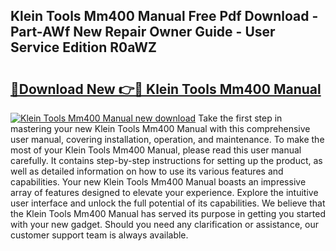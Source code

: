 ## Klein Tools Mm400 Manual Free Pdf Download - Part-AWf New Repair Owner Guide - User Service Edition R0aWZ

# <h2><a href="http://bc31953.oget.top/?id=Klein+Tools+Mm400+Manual">🔗Download New 👉🔴 Klein Tools Mm400 Manual</a></h2>

[![Klein Tools Mm400 Manual new download](https://i.imgur.com/5g1atiW.png)](http://bc31953.oget.top/?id=Klein+Tools+Mm400+Manual)
Take the first step in mastering your new Klein Tools Mm400 Manual with this comprehensive user manual, covering installation, operation, and maintenance. To make the most of your Klein Tools Mm400 Manual, please read this user manual carefully. It contains step-by-step instructions for setting up the product, as well as detailed information on how to use its various features and capabilities. Your new Klein Tools Mm400 Manual boasts an impressive array of features designed to elevate your experience. Explore the intuitive user interface and unlock the full potential of its capabilities. We believe that the Klein Tools Mm400 Manual has served its purpose in getting you started with your new gadget. Should you need any clarification or assistance, our customer support team is always available.
